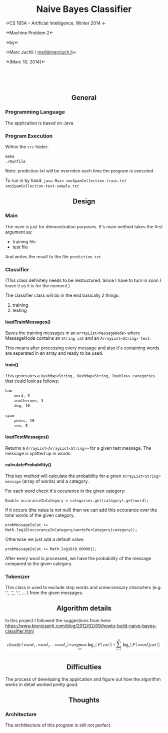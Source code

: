 <center><h1>Naive Bayes Classifier</h1></center>

->CS 165A – Artificial Intelligence, Winter 2014 <-
 
->Machine Problem 2<-

->by<-

->Marc Juchli / mail@marcjuch.li<-

->(Marc 10, 2014)<-

<br><br><br>

<center><h2>General</h2></center>

### Programming Language

The application is based on Java. 

### Program Execution

Within the `src` folder:

	make
	./Runfile
	
Note: prediction.txt will be overriden each time the program is executed.

To run in by hand: `java Main smsSpamCollection-train.txt smsSpamCollection-test-sample.txt`

<center><h2>Design</h2></center>

### Main

The main is just for demonstration purposes. It's main method takes the first argument as:

- training file
- test file

And writes the result to the file `prediction.txt`

### Classifier

(This class definitely needs to be restructured. Since I have to turn in soon I leave it as it is for the moment.)

The classifier class will do in the end basically 2 things:
	
1. training
2. testing


#### loadTrainMessages()
	
Saves the training messages in an `ArrayList<MessageNode>` where MessageNode contains an `String cat` and an `ArrayList<String> text`. 

This means after processing every message and also it's containing words are separated in an array and ready to be used. 

#### train()

This generates a `HashMap<String, HashMap<String, Double>> categories` that could look as follows:

	ham
		word, 5
		anotherone, 3
		dog, 10
		
	spam
		penis, 10
		sex, 8
		
		
#### loadTestMessages()

Returns a `ArrayList<ArrayList<String>>` for a given test message. The message is splitted up in words.


#### calculateProbability()

This key method will calculate the probability for a given `ArrayList<String> message` (array of words) and a category.

For each word check it's occurence in the given category:

	Double occuranceInCategory = categories.get(category).get(word);
	
If it occurs (the value is not null) then we can add this occurance over the total words of the given category. 

	probMessageIsCat += Math.log10(occuranceInCategory/wordsPerCategory(category));

Otherwise we just add a default value:

	probMessageIsCat += Math.log10(0.000001);
	

After every word is processed, we have the probability of the message compared to the given category.

### Tokenizer

This class is used to exclude stop words and unneccessary characters (e.g. '.', ',', ':', ... ) from the given messages.



<center><h2>Algorithm details</h2></center>

In this project I followed the suggestions from here: https://www.bionicspirit.com/blog/2012/02/09/howto-build-naive-bayes-classifier.html

![bayes-logarithms](./bayes-logarithms.png)


<center><h2>Difficulties</h2></center>

The process of developing the application and figure out how the algorithm works in detail worked pretty good.

<center><h2>Thoughts</h2></center>

### Architecture

The archtitecture of this program is still not perfect.
